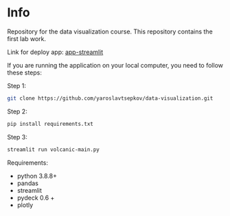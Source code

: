 # Info
Repository for the data visualization course.
This repository contains the first lab work.

Link for deploy app: [app-streamlit](https://share.streamlit.io/yaroslavtsepkov/data-visualization/volcanic-main.py)

If you are running the application on your local computer, you need to follow these steps:

Step 1:
```Bash 
git clone https://github.com/yaroslavtsepkov/data-visualization.git
```

Step 2:
```Bash 
pip install requirements.txt
```

Step 3:
```Bash
streamlit run volcanic-main.py
```

Requirements:
  * python 3.8.8+
  * pandas
  * streamlit
  * pydeck 0.6 +
  * plotly
